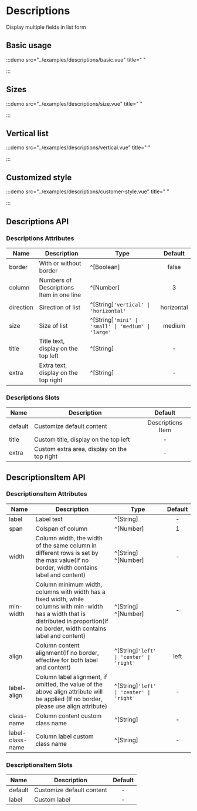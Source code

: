 # Descriptions

Display multiple fields in list form

## Basic usage

:::demo src="../examples/descriptions/basic.vue" title=" "

:::

## Sizes

:::demo src="../examples/descriptions/size.vue" title=" "

:::

## Vertical list

:::demo src="../examples/descriptions/vertical.vue" title=" "

:::

## Customized style

:::demo src="../examples/descriptions/customer-style.vue" title=" "

:::

## Descriptions API

### Descriptions Attributes

| Name | Description | Type | Default |
| ------ | ---- | ---- | :----: |
| border | With or without border | ^[Boolean] | false |
| column | Numbers of Descriptions Item in one line | ^[Number] | 3 |
| direction | Sirection of list | ^[String]`'vertical' \| 'horizontal'` | horizontal |
| size | Size of list | ^[String]`'mini' \| 'small' \| 'medium' \| 'large'` | medium |
| title | Title text, display on the top left | ^[String] | - |
| extra | Extra text, display on the top right | ^[String] | - |

### Descriptions Slots

| Name | Description | Default |
| ------ | ---- | :----: |
| default | Customize default content | Descriptions Item |
| title | Custom title, display on the top left | - |
| extra | Custom extra area, display on the top right | - |

## DescriptionsItem API

### DescriptionsItem Attributes

| Name | Description | Type | Default |
| ------ | ---- | ---- | :----: |
| label | Label text | ^[String] | - |
| span | Colspan of column | ^[Number] | 1 |
| width | Column width, the width of the same column in different rows is set by the max value(If no border, width contains label and content) | ^[String] ^[Number] | - |
| min-width | Column minimum width, columns with width has a fixed width, while columns with min-width has a width that is distributed in proportion(If no border, width contains label and content) | ^[String] ^[Number] | - |
| align | Column content alignment(If no border, effective for both label and content) | ^[String]`'left' \| 'center' \| 'right'` | left |
| label-align | Column label alignment, if omitted, the value of the above align attribute will be applied (If no border, please use align attribute) | ^[String]`'left' \| 'center' \| 'right'` | - |
| class-name | Column content custom class name | ^[String] | - |
| label-class-name | Column label custom class name | ^[String] | - |

### DescriptionsItem Slots

| Name | Description | Default |
| ------ | ---- | :----: |
| default | Customize default content | - |
| label | Custom label | - |
